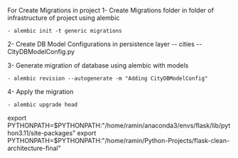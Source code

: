 

For Create Migrations in project
1- Create Migrations folder in folder of infrastructure of project using alembic
    
    - alembic init -t generic migrations

2- Create DB Model Configurations in persistence layer
    -- cities
        -- CityDBModelConfig.py

3- Generate migration of database using alembic with models

    - alembic revision --autogenerate -m "Adding CityDBModelConfig"

4- Apply the migration

    - alembic upgrade head


export PYTHONPATH=$PYTHONPATH:"/home/ramin/anaconda3/envs/flask/lib/python3.11/site-packages"
export PYTHONPATH=$PYTHONPATH:"/home/ramin/Python-Projects/flask-clean-architecture-final"